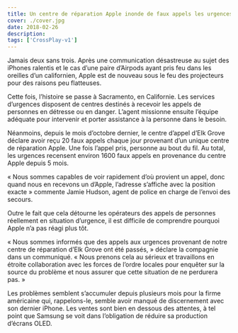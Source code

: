 ```yaml
---
title: Un centre de réparation Apple inonde de faux appels les urgences Californiennes
cover: ./cover.jpg
date: 2018-02-26
description: 
tags: ['CrossPlay-v1']
---
```

Jamais deux sans trois. Après une communication désastreuse au sujet des iPhones ralentis et le cas d’une paire d’Airpods ayant pris feu dans les oreilles d’un californien, Apple est de nouveau sous le feu des projecteurs pour des raisons peu flatteuses.

Cette fois, l’histoire se passe à Sacramento, en Californie. Les services d’urgences disposent de centres destinés à recevoir les appels de personnes en détresse ou en danger. L’agent missionne ensuite l’équipe adéquate pour intervenir et porter assistance à la personne dans le besoin.

Néanmoins, depuis le mois d’octobre dernier, le centre d’appel d’Elk Grove déclare avoir reçu 20 faux appels chaque jour provenant d’un unique centre de réparation Apple. Une fois l’appel pris, personne au bout du fil. Au total, les urgences recensent environ 1600 faux appels en provenance du centre Apple depuis 5 mois.

« Nous sommes capables de voir rapidement d’où provient un appel, donc quand nous en recevons un d’Apple, l’adresse s’affiche avec la position exacte » commente Jamie Hudson, agent de police en charge de l’envoi des secours.

Outre le fait que cela détourne les opérateurs des appels de personnes réellement en situation d’urgence, il est difficile de comprendre pourquoi Apple n’a pas réagi plus tôt.

« Nous sommes informés que des appels aux urgences provenant de notre centre de réparation d’Elk Grove ont été passés, » déclare la compagnie dans un communiqué. « Nous prenons cela au sérieux et travaillons en étroite collaboration avec les forces de l’ordre locales pour enquêter sur la source du problème et nous assurer que cette situation de ne perdurera pas. »

Les problèmes semblent s’accumuler depuis plusieurs mois pour la firme américaine qui, rappelons-le, semble avoir manqué de discernement avec son dernier iPhone. Les ventes sont bien en dessous des attentes, à tel point que Samsung se voit dans l’obligation de réduire sa production d’écrans OLED.

